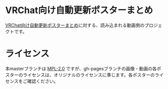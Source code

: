 VRChat向け自動更新ポスターまとめ
================================
[VRChat向け自動更新ポスターまとめ](https://pokemori.booth.pm/items/2401621)に対する、読み込まれる動画側のプロジェクトです。

ライセンス
==========
本masterブランチは [MPL-2.0](https://spdx.org/licenses/MPL-2.0.html) ですが、gh-pagesブランチの画像・動画の各ポスターのライセンスは、オリジナルのライセンスに準じます。各ポスターのライセンスをご確認ください。
